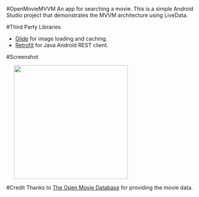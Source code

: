 #OpenMovieMVVM
An app for searching a movie. This is a simple Android Studio project that demonstrates the MVVM architecture using LiveData.

#Third Party Libraries
* [Glide](https://github.com/bumptech/glide) for image loading and caching.
* [Retrofit](https://github.com/square/retrofit) for Java Android REST client.

#Screenshot

<img src="screenshot/demo.gif" width="300" hspace="20">

#Credit
Thanks to [The Open Movie Database](http://www.omdbapi.com/) for providing the movie data.